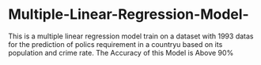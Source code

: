 # Multiple-Linear-Regression-Model-
This is a multiple linear regression model train on a dataset with 1993 datas for the prediction of polics requirement in a countryu based on its population and crime rate. The Accuracy of this Model is Above 90% 
